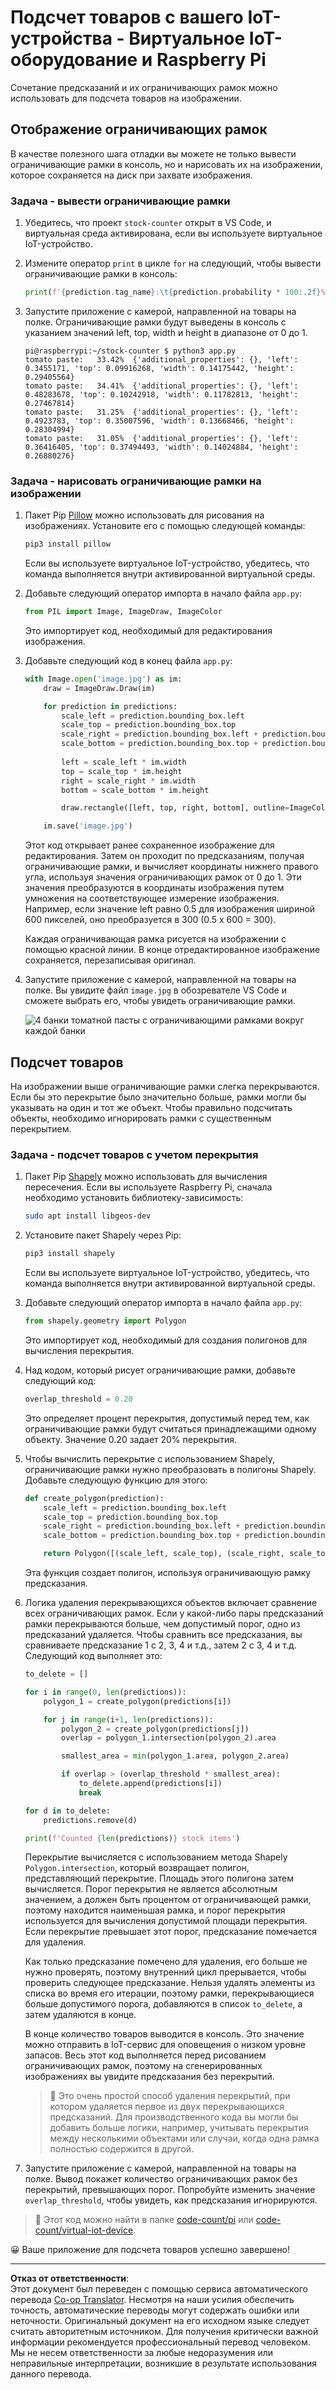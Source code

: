 <!--
CO_OP_TRANSLATOR_METADATA:
{
  "original_hash": "9c4320311c0f2c1884a6a21265d98a51",
  "translation_date": "2025-08-26T21:34:23+00:00",
  "source_file": "5-retail/lessons/2-check-stock-device/single-board-computer-count-stock.md",
  "language_code": "ru"
}
-->
# Подсчет товаров с вашего IoT-устройства - Виртуальное IoT-оборудование и Raspberry Pi

Сочетание предсказаний и их ограничивающих рамок можно использовать для подсчета товаров на изображении.

## Отображение ограничивающих рамок

В качестве полезного шага отладки вы можете не только вывести ограничивающие рамки в консоль, но и нарисовать их на изображении, которое сохраняется на диск при захвате изображения.

### Задача - вывести ограничивающие рамки

1. Убедитесь, что проект `stock-counter` открыт в VS Code, и виртуальная среда активирована, если вы используете виртуальное IoT-устройство.

1. Измените оператор `print` в цикле `for` на следующий, чтобы вывести ограничивающие рамки в консоль:

    ```python
    print(f'{prediction.tag_name}:\t{prediction.probability * 100:.2f}%\t{prediction.bounding_box}')
    ```

1. Запустите приложение с камерой, направленной на товары на полке. Ограничивающие рамки будут выведены в консоль с указанием значений left, top, width и height в диапазоне от 0 до 1.

    ```output
    pi@raspberrypi:~/stock-counter $ python3 app.py 
    tomato paste:   33.42%  {'additional_properties': {}, 'left': 0.3455171, 'top': 0.09916268, 'width': 0.14175442, 'height': 0.29405564}
    tomato paste:   34.41%  {'additional_properties': {}, 'left': 0.48283678, 'top': 0.10242918, 'width': 0.11782813, 'height': 0.27467814}
    tomato paste:   31.25%  {'additional_properties': {}, 'left': 0.4923783, 'top': 0.35007596, 'width': 0.13668466, 'height': 0.28304994}
    tomato paste:   31.05%  {'additional_properties': {}, 'left': 0.36416405, 'top': 0.37494493, 'width': 0.14024884, 'height': 0.26880276}
    ```

### Задача - нарисовать ограничивающие рамки на изображении

1. Пакет Pip [Pillow](https://pypi.org/project/Pillow/) можно использовать для рисования на изображениях. Установите его с помощью следующей команды:

    ```sh
    pip3 install pillow
    ```

    Если вы используете виртуальное IoT-устройство, убедитесь, что команда выполняется внутри активированной виртуальной среды.

1. Добавьте следующий оператор импорта в начало файла `app.py`:

    ```python
    from PIL import Image, ImageDraw, ImageColor
    ```

    Это импортирует код, необходимый для редактирования изображения.

1. Добавьте следующий код в конец файла `app.py`:

    ```python
    with Image.open('image.jpg') as im:
        draw = ImageDraw.Draw(im)
    
        for prediction in predictions:
            scale_left = prediction.bounding_box.left
            scale_top = prediction.bounding_box.top
            scale_right = prediction.bounding_box.left + prediction.bounding_box.width
            scale_bottom = prediction.bounding_box.top + prediction.bounding_box.height
            
            left = scale_left * im.width
            top = scale_top * im.height
            right = scale_right * im.width
            bottom = scale_bottom * im.height
    
            draw.rectangle([left, top, right, bottom], outline=ImageColor.getrgb('red'), width=2)
    
        im.save('image.jpg')
    ```

    Этот код открывает ранее сохраненное изображение для редактирования. Затем он проходит по предсказаниям, получая ограничивающие рамки, и вычисляет координаты нижнего правого угла, используя значения ограничивающих рамок от 0 до 1. Эти значения преобразуются в координаты изображения путем умножения на соответствующее измерение изображения. Например, если значение left равно 0.5 для изображения шириной 600 пикселей, оно преобразуется в 300 (0.5 x 600 = 300).

    Каждая ограничивающая рамка рисуется на изображении с помощью красной линии. В конце отредактированное изображение сохраняется, перезаписывая оригинал.

1. Запустите приложение с камерой, направленной на товары на полке. Вы увидите файл `image.jpg` в обозревателе VS Code и сможете выбрать его, чтобы увидеть ограничивающие рамки.

    ![4 банки томатной пасты с ограничивающими рамками вокруг каждой банки](../../../../../translated_images/rpi-stock-with-bounding-boxes.b5540e2ecb7cd49f1271828d3be412671d950e87625c5597ea97c90f11e01097.ru.jpg)

## Подсчет товаров

На изображении выше ограничивающие рамки слегка перекрываются. Если бы это перекрытие было значительно больше, рамки могли бы указывать на один и тот же объект. Чтобы правильно подсчитать объекты, необходимо игнорировать рамки с существенным перекрытием.

### Задача - подсчет товаров с учетом перекрытия

1. Пакет Pip [Shapely](https://pypi.org/project/Shapely/) можно использовать для вычисления пересечения. Если вы используете Raspberry Pi, сначала необходимо установить библиотеку-зависимость:

    ```sh
    sudo apt install libgeos-dev
    ```

1. Установите пакет Shapely через Pip:

    ```sh
    pip3 install shapely
    ```

    Если вы используете виртуальное IoT-устройство, убедитесь, что команда выполняется внутри активированной виртуальной среды.

1. Добавьте следующий оператор импорта в начало файла `app.py`:

    ```python
    from shapely.geometry import Polygon
    ```

    Это импортирует код, необходимый для создания полигонов для вычисления перекрытия.

1. Над кодом, который рисует ограничивающие рамки, добавьте следующий код:

    ```python
    overlap_threshold = 0.20
    ```

    Это определяет процент перекрытия, допустимый перед тем, как ограничивающие рамки будут считаться принадлежащими одному объекту. Значение 0.20 задает 20% перекрытия.

1. Чтобы вычислить перекрытие с использованием Shapely, ограничивающие рамки нужно преобразовать в полигоны Shapely. Добавьте следующую функцию для этого:

    ```python
    def create_polygon(prediction):
        scale_left = prediction.bounding_box.left
        scale_top = prediction.bounding_box.top
        scale_right = prediction.bounding_box.left + prediction.bounding_box.width
        scale_bottom = prediction.bounding_box.top + prediction.bounding_box.height
    
        return Polygon([(scale_left, scale_top), (scale_right, scale_top), (scale_right, scale_bottom), (scale_left, scale_bottom)])
    ```

    Эта функция создает полигон, используя ограничивающую рамку предсказания.

1. Логика удаления перекрывающихся объектов включает сравнение всех ограничивающих рамок. Если у какой-либо пары предсказаний рамки перекрываются больше, чем допустимый порог, одно из предсказаний удаляется. Чтобы сравнить все предсказания, вы сравниваете предсказание 1 с 2, 3, 4 и т.д., затем 2 с 3, 4 и т.д. Следующий код выполняет это:

    ```python
    to_delete = []

    for i in range(0, len(predictions)):
        polygon_1 = create_polygon(predictions[i])
    
        for j in range(i+1, len(predictions)):
            polygon_2 = create_polygon(predictions[j])
            overlap = polygon_1.intersection(polygon_2).area

            smallest_area = min(polygon_1.area, polygon_2.area)
    
            if overlap > (overlap_threshold * smallest_area):
                to_delete.append(predictions[i])
                break
    
    for d in to_delete:
        predictions.remove(d)

    print(f'Counted {len(predictions)} stock items')
    ```

    Перекрытие вычисляется с использованием метода Shapely `Polygon.intersection`, который возвращает полигон, представляющий перекрытие. Площадь этого полигона затем вычисляется. Порог перекрытия не является абсолютным значением, а должен быть процентом от ограничивающей рамки, поэтому находится наименьшая рамка, и порог перекрытия используется для вычисления допустимой площади перекрытия. Если перекрытие превышает этот порог, предсказание помечается для удаления.

    Как только предсказание помечено для удаления, его больше не нужно проверять, поэтому внутренний цикл прерывается, чтобы проверить следующее предсказание. Нельзя удалять элементы из списка во время его итерации, поэтому рамки, перекрывающиеся больше допустимого порога, добавляются в список `to_delete`, а затем удаляются в конце.

    В конце количество товаров выводится в консоль. Это значение можно отправить в IoT-сервис для оповещения о низком уровне запасов. Весь этот код выполняется перед рисованием ограничивающих рамок, поэтому на сгенерированных изображениях вы увидите предсказания без перекрытий.

    > 💁 Это очень простой способ удаления перекрытий, при котором удаляется первое из двух перекрывающихся предсказаний. Для производственного кода вы могли бы добавить больше логики, например, учитывать перекрытия между несколькими объектами или случаи, когда одна рамка полностью содержится в другой.

1. Запустите приложение с камерой, направленной на товары на полке. Вывод покажет количество ограничивающих рамок без перекрытий, превышающих порог. Попробуйте изменить значение `overlap_threshold`, чтобы увидеть, как предсказания игнорируются.

> 💁 Этот код можно найти в папке [code-count/pi](../../../../../5-retail/lessons/2-check-stock-device/code-count/pi) или [code-count/virtual-iot-device](../../../../../5-retail/lessons/2-check-stock-device/code-count/virtual-iot-device).

😀 Ваше приложение для подсчета товаров успешно завершено!

---

**Отказ от ответственности**:  
Этот документ был переведен с помощью сервиса автоматического перевода [Co-op Translator](https://github.com/Azure/co-op-translator). Несмотря на наши усилия обеспечить точность, автоматические переводы могут содержать ошибки или неточности. Оригинальный документ на его исходном языке следует считать авторитетным источником. Для получения критически важной информации рекомендуется профессиональный перевод человеком. Мы не несем ответственности за любые недоразумения или неправильные интерпретации, возникшие в результате использования данного перевода.